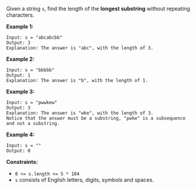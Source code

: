 Given a string `s`, find the length of the **longest substring** without
repeating characters.



**Example 1:**

    
    
    Input: s = "abcabcbb"
    Output: 3
    Explanation: The answer is "abc", with the length of 3.
    

**Example 2:**

    
    
    Input: s = "bbbbb"
    Output: 1
    Explanation: The answer is "b", with the length of 1.
    

**Example 3:**

    
    
    Input: s = "pwwkew"
    Output: 3
    Explanation: The answer is "wke", with the length of 3.
    Notice that the answer must be a substring, "pwke" is a subsequence and not a substring.
    

**Example 4:**

    
    
    Input: s = ""
    Output: 0
    



**Constraints:**

  * `0 <= s.length <= 5 * 104`
  * `s` consists of English letters, digits, symbols and spaces.

